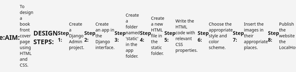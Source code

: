 # Ex.06 Book Front Cover Page Design
## Date:

## AIM:
To design a book front cover page using HTML and CSS.

## DESIGN STEPS:

### Step 1:
Create a Django Admin project.

### Step 2:
Create an app in the Django interface.

### Step 3:
Create a folder named 'static' in the app folder.

### Step 4:
Create a new HTML file in the static folder.

### Step 5:
Write the HTML code with relevant CSS properties.

### Step 6:
Choose the appropriate style and color scheme.

### Step 7:
Insert the images in their appropriate places.

### Step 8:
Publish the website in the LocalHost.

## PROGRAM:
'''
<!DOCTYPE html>
<html lang="en">
<head>
    <meta charset="UTF-8">
    <meta name="viewport" content="width=device-width, initial-scale=1.0">
    <title>FWAD Book Cover</title>
    <style>
        body, html {
            margin: 0;
            padding: 0;
            height: 100%;
            font-family: 'Segoe UI', Tahoma, Geneva, Verdana, sans-serif;
            display: flex;
            justify-content: center;
            align-items: center;
            background-color: #f4f4f4;
        }

        .cover {
            width: 400px;
            height: 600px;
            background: linear-gradient(135deg, #e81ac2, #42a5f5, #f66478);
            border-radius: 15px;
            box-shadow: 0 8px 20px rgba(0, 0, 0, 0.2);
            display: flex;
            flex-direction: column;
            justify-content: space-between;
            align-items: center;
            text-align: center;
            padding: 20px;
            color: white;
        }

        .cover-header {
            margin-top: 20px;
        }

        .title {
            font-size: 2.5em;
            font-weight: bold;
            margin-bottom: 10px;
        }

        .subtitle {
            font-size: 1.2em;
            font-weight: 300;
            margin-bottom: 20px;
        }

        .graphic {
            width: 80%;
            max-width: 250px;
            margin: 30px 0;
        }

        .cover-footer {
            margin-bottom: 20px;
        }

        .author {
            font-size: 1.2em;
            font-weight: bold;
            margin-bottom: 10px;
        }

        .tagline {
            font-size: 1em;
            font-style: italic;
            color: #e0f7fa;
        }

        .line {
            width: 80%;
            height: 2px;
            background: #e0f7fa;
            margin: 20px 0;
        }
    </style>
</head>
<body>
    <div class="cover">
        <div class="cover-header">
            <div class="title"></div>
            <div class="subtitle">WALK INTO THE SHADOW</div>
            <div class="subtitle">THE MYSTERIOUS STORY</div>
        </div>

        <div class="graphic">
            <img src="C:\Users\Naveen kumar S\cover\book.png" alt="Code Illustration" style="width: 110%; border-radius: 2px;">
        </div>
        <div class="line"></div>
        <div class="cover-footer">
            <div class="author">Naveen kumar S</div>
            <div class="tagline">"story"</div>
        </div>
    </div>
</body>
</html>
'''

## OUTPUT:
![alt text](<Screenshot 2024-12-09 115042.png>)

## RESULT:
The program for designing book front cover page using HTML and CSS is completed successfully.
